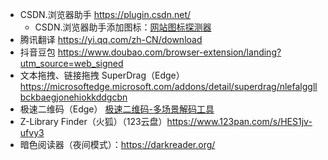 - CSDN.浏览器助手 https://plugin.csdn.net/
  - CSDN.浏览器助手添加图标：[网站图标探测器](https://microsoftedge.microsoft.com/addons/detail/%E7%BD%91%E7%AB%99%E5%9B%BE%E6%A0%87%E6%8E%A2%E6%B5%8B%E5%99%A8/kmlcolmkcjbpagopgiojkflkejfnnjbm)
- 腾讯翻译 https://yi.qq.com/zh-CN/download
- 抖音豆包 https://www.doubao.com/browser-extension/landing?utm_source=web_signed
- 文本拖拽、链接拖拽 SuperDrag（Edge） https://microsoftedge.microsoft.com/addons/detail/superdrag/nlefalggllbckbaegjonehiokkddgcbn
- 极速二维码（Edge） [极速二维码-多场景解码工具](https://microsoftedge.microsoft.com/addons/detail/%E6%9E%81%E9%80%9F%E4%BA%8C%E7%BB%B4%E7%A0%81%E5%A4%9A%E5%9C%BA%E6%99%AF%E8%A7%A3%E7%A0%81%E5%B7%A5%E5%85%B7/cgnmhomdehnnchjfahdndbbnfaeccgme)
- Z-Library Finder（火狐）（123云盘）https://www.123pan.com/s/HES1jv-ufvy3
- 暗色阅读器（夜间模式）：https://darkreader.org/
